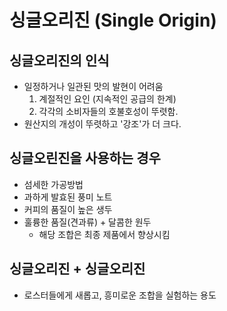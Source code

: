 # 싱글오리진 (Single Origin)

## 싱글오리진의 인식
- 일정하거나 일관된 맛의 발현이 어려움
    1. 계절적인 요인 (지속적인 공급의 한계)
    2. 각각의 소비자들의 호불호성이 뚜렷함.
- 원산지의 개성이 뚜렷하고 '강조'가 더 크다.

## 싱글오린진을 사용하는 경우
- 섬세한 가공방법
- 과하게 발효된 풍미 노트
- 커피의 품질이 높은 생두
- 훌륭한 품질(견과류) + 달콤한 원두
    - 해당 조합은 최종 제품에서 향상시킴

## 싱글오리진 + 싱글오리진
- 로스터들에게 새롭고, 흥미로운 조합을 실험하는 용도
